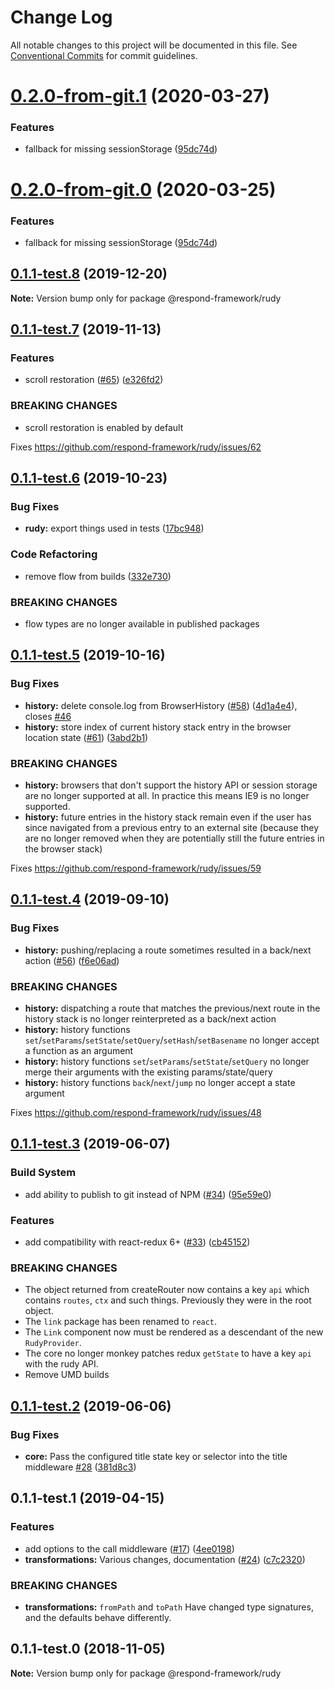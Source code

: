 # Change Log

All notable changes to this project will be documented in this file.
See [Conventional Commits](https://conventionalcommits.org) for commit guidelines.

# [0.2.0-from-git.1](https://github.com/respond-framework/rudy/tree/master/packages/rudy/compare/@respond-framework/rudy@0.1.1-test.8...@respond-framework/rudy@0.2.0-from-git.1) (2020-03-27)


### Features

* fallback for missing sessionStorage ([95dc74d](https://github.com/respond-framework/rudy/tree/master/packages/rudy/commit/95dc74d))





# [0.2.0-from-git.0](https://github.com/respond-framework/rudy/tree/master/packages/rudy/compare/@respond-framework/rudy@0.1.1-test.8...@respond-framework/rudy@0.2.0-from-git.0) (2020-03-25)


### Features

* fallback for missing sessionStorage ([95dc74d](https://github.com/respond-framework/rudy/tree/master/packages/rudy/commit/95dc74d))





## [0.1.1-test.8](https://github.com/respond-framework/rudy/tree/master/packages/rudy/compare/@respond-framework/rudy@0.1.1-test.7...@respond-framework/rudy@0.1.1-test.8) (2019-12-20)

**Note:** Version bump only for package @respond-framework/rudy





## [0.1.1-test.7](https://github.com/respond-framework/rudy/tree/master/packages/rudy/compare/@respond-framework/rudy@0.1.1-test.6...@respond-framework/rudy@0.1.1-test.7) (2019-11-13)


### Features

* scroll restoration ([#65](https://github.com/respond-framework/rudy/tree/master/packages/rudy/issues/65)) ([e326fd2](https://github.com/respond-framework/rudy/tree/master/packages/rudy/commit/e326fd2))


### BREAKING CHANGES

* scroll restoration is enabled by default

Fixes https://github.com/respond-framework/rudy/issues/62





## [0.1.1-test.6](https://github.com/respond-framework/rudy/tree/master/packages/rudy/compare/@respond-framework/rudy@0.1.1-test.5...@respond-framework/rudy@0.1.1-test.6) (2019-10-23)


### Bug Fixes

* **rudy:** export things used in tests ([17bc948](https://github.com/respond-framework/rudy/tree/master/packages/rudy/commit/17bc948))


### Code Refactoring

* remove flow from builds ([332e730](https://github.com/respond-framework/rudy/tree/master/packages/rudy/commit/332e730))


### BREAKING CHANGES

* flow types are no longer available in published
packages





## [0.1.1-test.5](https://github.com/respond-framework/rudy/tree/master/packages/rudy/compare/@respond-framework/rudy@0.1.1-test.4...@respond-framework/rudy@0.1.1-test.5) (2019-10-16)


### Bug Fixes

* **history:** delete console.log from BrowserHistory ([#58](https://github.com/respond-framework/rudy/tree/master/packages/rudy/issues/58)) ([4d1a4e4](https://github.com/respond-framework/rudy/tree/master/packages/rudy/commit/4d1a4e4)), closes [#46](https://github.com/respond-framework/rudy/tree/master/packages/rudy/issues/46)
* **history:** store index of current history stack entry in the browser location state ([#61](https://github.com/respond-framework/rudy/tree/master/packages/rudy/issues/61)) ([3abd2b1](https://github.com/respond-framework/rudy/tree/master/packages/rudy/commit/3abd2b1))


### BREAKING CHANGES

* **history:** browsers that don't support the history API or session storage are no longer supported at all. In practice this means IE9 is no longer supported.
* **history:** future entries in the history stack remain even if the user has since navigated from a previous entry to an external site (because they are no longer removed when they are potentially still the future entries in the browser stack)

Fixes https://github.com/respond-framework/rudy/issues/59





## [0.1.1-test.4](https://github.com/respond-framework/rudy/tree/master/packages/rudy/compare/@respond-framework/rudy@0.1.1-test.3...@respond-framework/rudy@0.1.1-test.4) (2019-09-10)


### Bug Fixes

* **history:** pushing/replacing a route sometimes resulted in a back/next action ([#56](https://github.com/respond-framework/rudy/tree/master/packages/rudy/issues/56)) ([f6e06ad](https://github.com/respond-framework/rudy/tree/master/packages/rudy/commit/f6e06ad))


### BREAKING CHANGES

* **history:** dispatching a route that matches the previous/next route in the history stack is no longer reinterpreted as a back/next action
* **history:** history functions `set`/`setParams`/`setState`/`setQuery`/`setHash`/`setBasename` no longer accept a function as an argument
* **history:** history functions `set`/`setParams`/`setState`/`setQuery` no longer merge their arguments with the existing params/state/query
* **history:** history functions `back`/`next`/`jump` no longer accept a state argument

Fixes https://github.com/respond-framework/rudy/issues/48





## [0.1.1-test.3](https://github.com/respond-framework/rudy/tree/master/packages/rudy/compare/@respond-framework/rudy@0.1.1-test.2...@respond-framework/rudy@0.1.1-test.3) (2019-06-07)


### Build System

* add ability to publish to git instead of NPM ([#34](https://github.com/respond-framework/rudy/tree/master/packages/rudy/issues/34)) ([95e59e0](https://github.com/respond-framework/rudy/tree/master/packages/rudy/commit/95e59e0))


### Features

* add compatibility with react-redux 6+ ([#33](https://github.com/respond-framework/rudy/tree/master/packages/rudy/issues/33)) ([cb45152](https://github.com/respond-framework/rudy/tree/master/packages/rudy/commit/cb45152))


### BREAKING CHANGES

* The object returned from createRouter now contains a key `api` which contains `routes`, `ctx` and such things. Previously they were in the root object.
* The `link` package has been renamed to `react`.
* The `Link` component now must be rendered as a descendant of the new `RudyProvider`.
* The core no longer monkey patches redux `getState` to have a key `api` with the rudy API.
* Remove UMD builds





## [0.1.1-test.2](https://github.com/respond-framework/rudy/tree/master/packages/rudy/compare/@respond-framework/rudy@0.1.1-test.1...@respond-framework/rudy@0.1.1-test.2) (2019-06-06)


### Bug Fixes

* **core:** Pass the configured title state key or selector into the title middleware [#28](https://github.com/respond-framework/rudy/tree/master/packages/rudy/issues/28) ([381d8c3](https://github.com/respond-framework/rudy/tree/master/packages/rudy/commit/381d8c3))





## 0.1.1-test.1 (2019-04-15)


### Features

* add options to the call middleware ([#17](https://github.com/respond-framework/rudy/tree/master/packages/rudy/issues/17)) ([4ee0198](https://github.com/respond-framework/rudy/tree/master/packages/rudy/commit/4ee0198))
* **transformations:** Various changes, documentation ([#24](https://github.com/respond-framework/rudy/tree/master/packages/rudy/issues/24)) ([c7c2320](https://github.com/respond-framework/rudy/tree/master/packages/rudy/commit/c7c2320))


### BREAKING CHANGES

* **transformations:** `fromPath` and `toPath` Have changed type signatures, and the defaults behave differently.





## 0.1.1-test.0 (2018-11-05)

**Note:** Version bump only for package @respond-framework/rudy
